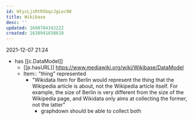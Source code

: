 ```yaml
---
id: HtycLjsRtR5bqcJgLoc98
title: Wikibase
desc: ''
updated: 1698704342222
created: 1638941038610
---
```




2021-12-07 21:24

- has [[c.DataModel]] 
  - [[p.hasURL]] https://www.mediawiki.org/wiki/Wikibase/DataModel
  - Item:: "thing" represented  
    - "Wikidata Item for Berlin would represent the thing that the Wikipedia article is about, not the Wikipedia article itself.  For example, the size of Berlin is very different from the size of the Wikipedia page, and Wikidata only aims at collecting the former, not the latter"
      - graphdown should be able to collect both 
